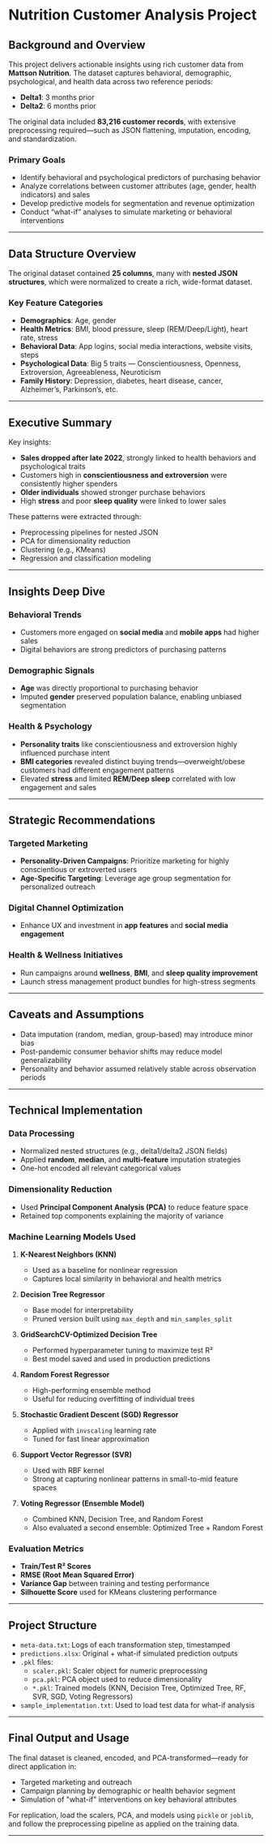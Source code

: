 # Nutrition Customer Analysis Project

## Background and Overview

This project delivers actionable insights using rich customer data from **Mattson Nutrition**. The dataset captures behavioral, demographic, psychological, and health data across two reference periods:

- **Delta1**: 3 months prior  
- **Delta2**: 6 months prior

The original data included **83,216 customer records**, with extensive preprocessing required—such as JSON flattening, imputation, encoding, and standardization.

### Primary Goals

- Identify behavioral and psychological predictors of purchasing behavior  
- Analyze correlations between customer attributes (age, gender, health indicators) and sales  
- Develop predictive models for segmentation and revenue optimization  
- Conduct “what-if” analyses to simulate marketing or behavioral interventions  

---

## Data Structure Overview

The original dataset contained **25 columns**, many with **nested JSON structures**, which were normalized to create a rich, wide-format dataset.

### Key Feature Categories

- **Demographics**: Age, gender  
- **Health Metrics**: BMI, blood pressure, sleep (REM/Deep/Light), heart rate, stress  
- **Behavioral Data**: App logins, social media interactions, website visits, steps  
- **Psychological Data**: Big 5 traits — Conscientiousness, Openness, Extroversion, Agreeableness, Neuroticism  
- **Family History**: Depression, diabetes, heart disease, cancer, Alzheimer’s, Parkinson’s, etc.  

---

## Executive Summary

Key insights:

- **Sales dropped after late 2022**, strongly linked to health behaviors and psychological traits  
- Customers high in **conscientiousness and extroversion** were consistently higher spenders  
- **Older individuals** showed stronger purchase behaviors  
- High **stress** and poor **sleep quality** were linked to lower sales  

These patterns were extracted through:

- Preprocessing pipelines for nested JSON  
- PCA for dimensionality reduction  
- Clustering (e.g., KMeans)  
- Regression and classification modeling  

---

## Insights Deep Dive

### Behavioral Trends

- Customers more engaged on **social media** and **mobile apps** had higher sales  
- Digital behaviors are strong predictors of purchasing patterns  

### Demographic Signals

- **Age** was directly proportional to purchasing behavior  
- Imputed **gender** preserved population balance, enabling unbiased segmentation  

### Health & Psychology

- **Personality traits** like conscientiousness and extroversion highly influenced purchase intent  
- **BMI categories** revealed distinct buying trends—overweight/obese customers had different engagement patterns  
- Elevated **stress** and limited **REM/Deep sleep** correlated with low engagement and sales  

---

## Strategic Recommendations

### Targeted Marketing

- **Personality-Driven Campaigns**: Prioritize marketing for highly conscientious or extroverted users  
- **Age-Specific Targeting**: Leverage age group segmentation for personalized outreach  

### Digital Channel Optimization

- Enhance UX and investment in **app features** and **social media engagement**  

### Health & Wellness Initiatives

- Run campaigns around **wellness**, **BMI**, and **sleep quality improvement**  
- Launch stress management product bundles for high-stress segments  

---

## Caveats and Assumptions

- Data imputation (random, median, group-based) may introduce minor bias  
- Post-pandemic consumer behavior shifts may reduce model generalizability  
- Personality and behavior assumed relatively stable across observation periods  

---

## Technical Implementation

### Data Processing

- Normalized nested structures (e.g., delta1/delta2 JSON fields)  
- Applied **random**, **median**, and **multi-feature** imputation strategies  
- One-hot encoded all relevant categorical values  

### Dimensionality Reduction

- Used **Principal Component Analysis (PCA)** to reduce feature space  
- Retained top components explaining the majority of variance  

### Machine Learning Models Used

1. **K-Nearest Neighbors (KNN)**  
   - Used as a baseline for nonlinear regression  
   - Captures local similarity in behavioral and health metrics  

2. **Decision Tree Regressor**  
   - Base model for interpretability  
   - Pruned version built using `max_depth` and `min_samples_split`  

3. **GridSearchCV-Optimized Decision Tree**  
   - Performed hyperparameter tuning to maximize test R²  
   - Best model saved and used in production predictions  

4. **Random Forest Regressor**  
   - High-performing ensemble method  
   - Useful for reducing overfitting of individual trees  

5. **Stochastic Gradient Descent (SGD) Regressor**  
   - Applied with `invscaling` learning rate  
   - Tuned for fast linear approximation  

6. **Support Vector Regressor (SVR)**  
   - Used with RBF kernel  
   - Strong at capturing nonlinear patterns in small-to-mid feature spaces  

7. **Voting Regressor (Ensemble Model)**  
   - Combined KNN, Decision Tree, and Random Forest  
   - Also evaluated a second ensemble: Optimized Tree + Random Forest  

### Evaluation Metrics

- **Train/Test R² Scores**  
- **RMSE (Root Mean Squared Error)**  
- **Variance Gap** between training and testing performance  
- **Silhouette Score** used for KMeans clustering performance  

---

## Project Structure

- `meta-data.txt`: Logs of each transformation step, timestamped  
- `predictions.xlsx`: Original + what-if simulated prediction outputs  
- `.pkl` files:  
  - `scaler.pkl`: Scaler object for numeric preprocessing  
  - `pca.pkl`: PCA object used to reduce dimensionality  
  - `*.pkl`: Trained models (KNN, Decision Tree, Optimized Tree, RF, SVR, SGD, Voting Regressors)  
- `sample_implementation.txt`: Used to load test data for what-if analysis  

---

## Final Output and Usage

The final dataset is cleaned, encoded, and PCA-transformed—ready for direct application in:

- Targeted marketing and outreach  
- Campaign planning by demographic or health behavior segment  
- Simulation of "what-if" interventions on key behavioral attributes  

For replication, load the scalers, PCA, and models using `pickle` or `joblib`, and follow the preprocessing pipeline as applied on the training data.

---
